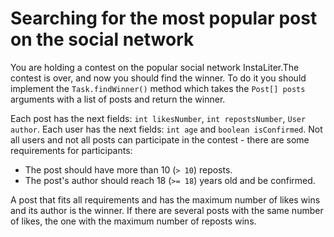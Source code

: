 # Searching for the most popular post on the social network

You are holding a contest on the popular social network InstaLiter.The contest is over, and now you should find the
winner. To do it you should implement the `Task.findWinner()` method which takes the `Post[] posts` arguments with a
list of posts and return the winner.

Each post has the next fields: `int likesNumber`, `int repostsNumber`, `User author`. Each user has the next fields:
`int age` and `boolean isConfirmed`. Not all users and not all posts can participate in the contest - there are some
requirements for participants:

* The post should have more than 10 (`> 10`) reposts.
* The post's author should reach 18 (`>= 18`) years old and be confirmed.

A post that fits all requirements and has the maximum number of likes wins and its author is the winner. If there are
several posts with the same number of likes, the one with the maximum number of reposts wins.